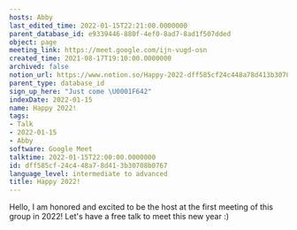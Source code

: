 ```yaml
---
hosts: Abby
last_edited_time: 2022-01-15T22:21:00.0000000
parent_database_id: e9339446-880f-4ef0-8ad7-8ad1f507dded
object: page
meeting_link: https://meet.google.com/ijn-vugd-osn
created_time: 2021-08-17T19:10:00.0000000
archived: false
notion_url: https://www.notion.so/Happy-2022-dff585cf24c448a78d413b30708b0767
parent_type: database_id
sign_up_here: "Just come \U0001F642"
indexDate: 2022-01-15
name: Happy 2022!
tags:
- Talk
- 2022-01-15
- Abby
software: Google Meet
talktime: 2022-01-15T22:00:00.0000000
id: dff585cf-24c4-48a7-8d41-3b30708b0767
language_level: intermediate to advanced
title: Happy 2022!
---
```


Hello, I am honored and excited to be the host at the first meeting of this group in 2022! Let's have a free talk to meet this new year :)





